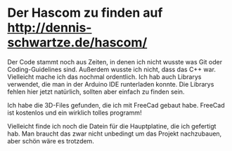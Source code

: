 # Der Hascom zu finden auf http://dennis-schwartze.de/hascom/

Der Code stammt noch aus Zeiten, in denen ich nicht wusste was Git oder Coding-Guidelines sind. Außerdem wusste ich nicht, dass das C++ war.
Vielleicht mache ich das nochmal ordentlich. Ich hab auch Librarys verwendet, die man in der Arduino IDE runterladen konnte.
Die Librarys fehlen hier jetzt natürlich, sollten aber einfach zu finden sein.

Ich habe die 3D-Files gefunden, die ich mit FreeCad gebaut habe. FreeCad ist kostenlos und ein wirklich tolles programm!

Vielleicht finde ich noch die Datein für die Hauptplatine, die ich gefertigt hab. Man braucht das zwar nicht unbedingt um das Projekt nachzubauen,
aber schön wäre es trotzdem.
